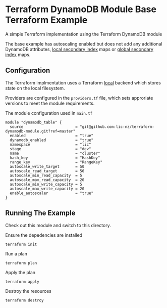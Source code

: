# Terraform DynamoDB Module Base Terraform Example
A simple Terraform implementation using the Terraform DynamoDB module

The base example has autoscaling enabled but does not add any additional
DynamoDB attributes, [local secondary
index](https://docs.aws.amazon.com/amazondynamodb/latest/developerguide/LSI.html)
maps or [global secondary
index](https://docs.aws.amazon.com/amazondynamodb/latest/developerguide/LSI.html)
maps.

## Configuration
The Terraform implmentation uses a Terraform
[local](https://www.terraform.io/docs/backends/types/local.html) backend which
stores state on the local filesystem.

Providers are configured in the `providers.tf` file, which sets approriate
versions to meet the module requirements.

The module configuration used in `main.tf`
```
module "dynamodb_table" {
  source                       = "git@github.com:lic-nz/terraform-dynamodb-module.git?ref=master"
  enabled                      = "true" 
  dynamodb_enabled             = "true"
  namespace                    = "lic"
  stage                        = "dev"
  name                         = "cluster"
  hash_key                     = "HashKey"
  range_key                    = "RangeKey"
  autoscale_write_target       = 50
  autoscale_read_target        = 50
  autoscale_min_read_capacity  = 5
  autoscale_max_read_capacity  = 20
  autoscale_min_write_capacity = 5
  autoscale_max_write_capacity = 20
  enable_autoscaler            = "true"
}
```

## Running The Example
Check out this module and switch to this directory.

Ensure the depedencies are installed
```
terraform init
```

Run a plan
```
terraform plan
```

Apply the plan
```
terraform apply
```

Destroy the resources
```
terraform destroy
```
